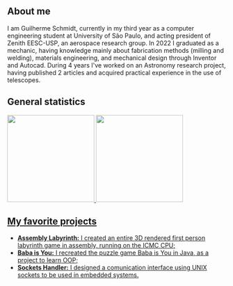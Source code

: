 ## About me

I am Guilherme Schmidt, currently in my third year as a computer engineering student at University of São Paulo, and acting president of Zenith EESC-USP, an aerospace research group. In 2022 I graduated as a mechanic, having knowledge mainly about fabrication methods (milling and welding), materials engineering, and mechanical design through Inventor and Autocad. During 4 years I've worked on an Astronomy research project, having published 2 articles and acquired practical experience in the use of telescopes.

## General statistics

<div>
    <a href="https://github.com/guilherme-ls">
    <img height="200em" src="https://github-readme-stats.vercel.app/api?username=guilherme-ls&show_icons=true&theme=chartreuse-dark&include_all_commits=true&count_private=false"/>
    <img height="200em" src="https://github-readme-stats.vercel.app/api/top-langs/?username=guilherme-ls&layout=compact&langs_count=8&theme=chartreuse-dark"/>
</div>

## My favorite projects

- **Assembly Labyrinth:** I created an entire 3D rendered first person labyrinth game in assembly, running on the ICMC CPU;
- **Baba is You:** I recreated the puzzle game Baba is You in Java, as a project to learn OOP;
- **Sockets Handler:** I designed a comunication interface using UNIX sockets to be used in embedded systems.
